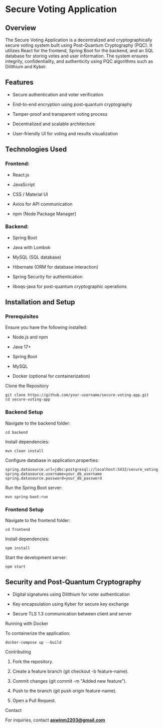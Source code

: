 # Secure Voting Application

## Overview

The Secure Voting Application is a decentralized and cryptographically secure voting system built using Post-Quantum Cryptography (PQC). It utilizes React for the frontend, Spring Boot for the backend, and an SQL database for storing votes and user information. The system ensures integrity, confidentiality, and authenticity using PQC algorithms such as Dilithium and Kyber.

## Features

*  Secure authentication and voter verification

*  End-to-end encryption using post-quantum cryptography

*  Tamper-proof and transparent voting process

*  Decentralized and scalable architecture

*  User-friendly UI for voting and results visualization

## Technologies Used

### Frontend:

*  React.js

*  JavaScript 

*  CSS / Material UI

* Axios for API communication

*  npm (Node Package Manager)

### Backend:

*  Spring Boot

*  Java with Lombok

*  MySQL (SQL database)

*  Hibernate (ORM for database interaction)

*  Spring Security for authentication

*  liboqs-java for post-quantum cryptographic operations

## Installation and Setup

###  Prerequisites

Ensure you have the following installed:

*  Node.js and npm

*  Java 17+

*  Spring Boot

*  MySQL

*  Docker (optional for containerization)

Clone the Repository

```
git clone https://github.com/your-username/secure-voting-app.git
cd secure-voting-app
```

### Backend Setup

Navigate to the backend folder:

```
cd backend
```

Install dependencies:

```
mvn clean install
```

Configure database in application.properties:

```
spring.datasource.url=jdbc:postgresql://localhost:5432/secure_voting
spring.datasource.username=your_db_username
spring.datasource.password=your_db_password
```

Run the Spring Boot server:

```
mvn spring-boot:run
```

### Frontend Setup

Navigate to the frontend folder:

```
cd frontend
```

Install dependencies:
```
npm install
```
Start the development server:
```
npm start
```


## Security and Post-Quantum Cryptography

* Digital signatures using Dilithium for voter authentication

* Key encapsulation using Kyber for secure key exchange

* Secure TLS 1.3 communication between client and server

Running with Docker

To containerize the application:
```
docker-compose up --build
```

Contributing

1. Fork the repository.

2. Create a feature branch (git checkout -b feature-name).

3. Commit changes (git commit -m "Added new feature").

4. Push to the branch (git push origin feature-name).

5. Open a Pull Request.


Contact

For inquiries, contact **aswinm2203@gmail.com**
